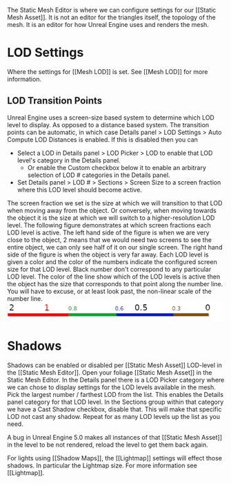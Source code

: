 The Static Mesh Editor is where we can configure settings for our [[Static Mesh Asset]].
It is not an editor for the triangles itself, the topology of the mesh.
It is an editor for how Unreal Engine uses and renders the mesh.


# LOD Settings

Where the settings for [[Mesh LOD]] is set.
See [[Mesh LOD]] for more information.


## LOD Transition Points

Unreal Engine uses a screen-size based system to determine which LOD level to display.
As opposed to a distance based system.
The transition points can be automatic, in which case Details panel > LOD Settings > Auto Compute LOD Distances is enabled.
If this is disabled then you can
- Select a LOD in Details panel > LOD Picker > LOD to enable that LOD level's category in the Details panel.
	- Or enable the Custom checkbox below it to enable an arbitrary selection of LOD # categories in the Details panel.
- Set Details panel > LOD # > Sections > Screen Size to a screen fraction where this LOD level should become active.

The screen fraction we set is the size at which we will transition to that LOD when moving away from the object.
Or conversely, when moving towards the object it is the size at which we will switch to a higher-resolution LOD level.
The following figure demonstrates at which screen fractions each LOD level is active.
The left hand side of the figure is when we are very close to the object, 2 means that we would need two screens to see the entire object, we can only see half of it on our single screen.
The right hand side of the figure is when the object is very far away.
Each LOD level is given a color and the color of the numbers indicate the configured screen size for that LOD level.
Black number don't correspond to any particular LOD level.
The color of the line show which of the LOD levels is active then the object has the size that corresponds to that point along the number line.
You will have to excuse, or at least look past, the non-linear scale of the number line.
![](./Images/Mesh_LOD_Transition_Ranges.png)


# Shadows

Shadows can be enabled or disabled per [[Static Mesh Asset]] LOD-level in the [[Static Mesh Editor]].
Open your foliage [[Static Mesh Asset]] in the Static Mesh Editor.
In the Details panel there is a LOD Picker category where we can chose to display settings for the LOD levels available in the mesh.
Pick the largest number / farthest LOD from the list.
This enables the Details panel category for that LOD level.
In the Sections group within that category we have a Cast Shadow checkbox, disable that.
This will make that specific LOD not cast any shadow.
Repeat for as many LOD levels up the list as you need.

A bug in Unreal Engine 5.0 makes all instances of that [[Static Mesh Asset]] in the level to be not rendered, reload the level to get them back again.

For lights using [[Shadow Maps]], the [[Lightmap]] settings will effect those shadows.
In particular the Lightmap size.
For more information see [[Lightmap]].
